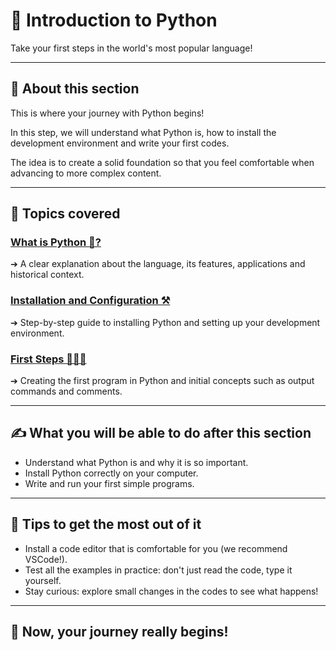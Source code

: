 # 📖 Introduction to Python

Take your first steps in the world's most popular language!

---

## 🔹 About this section

This is where your journey with Python begins!

In this step, we will understand what Python is, how to install the development environment and write your first codes.

The idea is to create a solid foundation so that you feel comfortable when advancing to more complex content.

---

## 📖 Topics covered

### [What is Python 🐍?](/pt-br/1.%20introducao/o_que_e_python.md)

➔ A clear explanation about the language, its features, applications and historical context.

### [Installation and Configuration ⚒️](/pt-br/1.%20introducao/instalacao.md)

➔ Step-by-step guide to installing Python and setting up your development environment.

### [First Steps 🚶🏼‍♀️](/pt-br/1.%20introducao/primeiros_passos.md)

➔ Creating the first program in Python and initial concepts such as output commands and comments.

---

## ✍️ What you will be able to do after this section

- Understand what Python is and why it is so important.
- Install Python correctly on your computer.
- Write and run your first simple programs.

---

## 🚀 Tips to get the most out of it

- Install a code editor that is comfortable for you (we recommend VSCode!).
- Test all the examples in practice: don't just read the code, type it yourself.
- Stay curious: explore small changes in the codes to see what happens!

---

## 🎯 Now, your journey really begins!